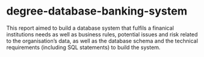 # degree-database-banking-system
This report aimed to build a database system that fulfils a finanical institutions needs as well as business rules, potential issues and risk related to the organisation’s data, as well as the database schema and the technical requirements (including SQL statements) to build the system.
